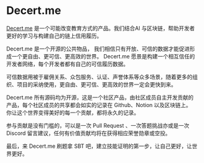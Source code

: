 # Decert.me

[Decert.me](https://decert.me) 是一个可能改变教育方式的产品。我们结合AI 与区块链，帮助开发者更好的学习与构建自己的链上信用履历。

Decert.me 是一个开源的公共物品， 我们相信只有开放、可信的数据才能促进形成一个更自由、更可信、更高效的世界。
Decert.me 愿景是构建一个相互信任的开发者网络，每个开发者都有自己的可信履历数据。


可信数据用被于雇佣关系、众包服务、认证、声誉体系等众多场景，随着更多的组织、项目的采纳使用，更自由、更可信、更高效的世界一定会更快到来。

Decert.me 所有源码均为开源，这是一个社区产品，由社区成员自主开发贡献的产品，每个社区成员的共享都会如实的记录在 Github、Notion 以及区块链上。
你让这个世界变得美好的每一个贡献，都将永久的记录。

参与贡献是没有门槛的，可以是一次 Pull Request 、一次答题挑战亦或是一次 Discord 留言建议，任何有价值贡献均将在获得相应荣誉勋章或空投。


最后，来 Decert.me 刷题拿 SBT 吧，建立技能证明的第一步，让自己更好，让世界更好。







